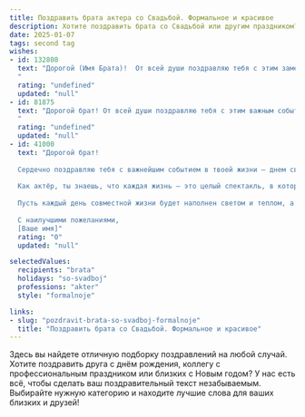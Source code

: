 ```yaml
---
title: Поздравить брата актера со Свадьбой. Формальное и красивое
description: Хотите поздравить брата со Свадьбой или другим праздником? Наш ИИ создаст незабываемое поздравление, а вы обязательно выделитесь среди других.  
date: 2025-01-07
tags: second tag
wishes:
- id: 132808
  text: "Дорогой (Имя Брата)!  От всей души поздравляю тебя с этим замечательным днем – днем твоей свадьбы! Желаю тебе и твоей прекрасной супруге долгих лет счастья, любви и взаимопонимания. Пусть ваш семейный очаг всегда будет полон тепла, света и радости.  Пусть творческий путь, выбранный тобой, актера, будет полон ярких ролей и заслуженного признания, а семейная жизнь станет твоим надежным тылом и источником вдохновения.  Горько!
  "
  rating: "undefined"
  updated: "null"
- id: 81875
  text: "Дорогой брат! От всей души поздравляю тебя с этим важным событием! Желаю тебе и твоей прекрасной половине долгих, счастливых лет, наполненных любовью, нежностью и взаимопониманием. Пусть семейный очаг всегда будет теплым и уютным, а ваши чувства - яркими и нежными. Пусть сцена твоей жизни будет полна радости, успеха и благодарных зрителей!
  "
  rating: "undefined"
  updated: "null"
- id: 41000
  text: "Дорогой брат!
  
  Сердечно поздравляю тебя с важнейшим событием в твоей жизни — днем свадьбы! Этот день символизирует начало нового этапа, полного любви, счастья и совместных мечт.
  
  Как актёр, ты знаешь, что каждая жизнь — это целый спектакль, в котором герои переживают радости и трудности. Желаю вам с вашей избранницей сыграть самую потрясающую роль, полную ярких моментов и искренних эмоций. Пусть ваше взаимодействие будет не только гармоничным, но и вдохновляющим для окружающих!
  
  Пусть каждый день совместной жизни будет наполнен светом и теплом, а все ваши мечты и планы обязательно сбываются. Счастья вам, любви и понимания на этом удивительном пути!
  
  С наилучшими пожеланиями,
  [Ваше имя]"
  rating: "0"
  updated: "null"

selectedValues:
  recipients: "brata"
  holidays: "so-svadboj"
  professions: "akter"
  style: "formalnoje"

links:
- slug: "pozdravit-brata-so-svadboj-formalnoje"
  title: "Поздравить брата со Свадьбой. Формальное и красивое"
---
```


Здесь вы найдете отличную подборку поздравлений на любой случай. 
Хотите поздравить друга с днём рождения, коллегу с профессиональным праздником или близких с Новым годом? У нас есть всё, чтобы сделать ваш поздравительный текст незабываемым. Выбирайте нужную категорию и находите лучшие слова для ваших близких и друзей!
